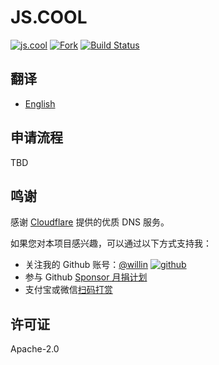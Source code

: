# JS.COOL

[![js.cool](https://img.shields.io/badge/js.cool-+-6699ff)](https://js.cool) [![Fork](https://img.shields.io/github/contributors/js-cool/js.cool)](https://github.com/js-cool/js.cool/fork) [![Build Status](https://travis-ci.org/js-cool/js.cool.svg?branch=master)](https://travis-ci.org/js-cool/js.cool)

## 翻译

- [English](https://github.com/js-cool/js.cool/blob/master/README.en.md)

## 申请流程

TBD

## 鸣谢

感谢 [Cloudflare](https://www.cloudflare.com/) 提供的优质 DNS 服务。

如果您对本项目感兴趣，可以通过以下方式支持我：

- 关注我的 Github 账号：[@willin](https://github.com/willin) [![github](https://img.shields.io/github/followers/willin.svg?style=social&label=Followers)](https://github.com/willin)
- 参与 Github [Sponsor 月捐计划](https://github.com/sponsors/willin)
- 支付宝或微信[扫码打赏](https://user-images.githubusercontent.com/1890238/89126156-0f3eeb80-d516-11ea-9046-5a3a5d59b86b.png)

## 许可证

Apache-2.0
